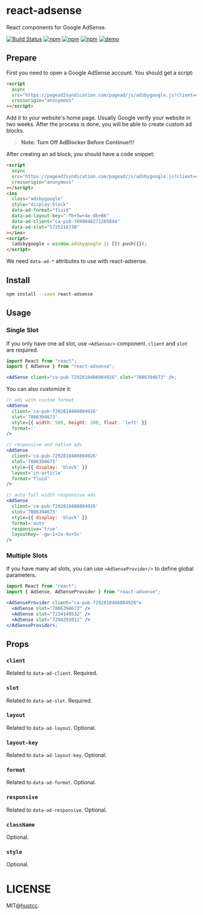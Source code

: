 # react-adsense

React components for Google AdSense.

[![Build Status](https://travis-ci.org/hustcc/react-adsense.svg?branch=master)](https://travis-ci.org/hustcc/react-adsense)
[![npm](https://img.shields.io/npm/v/react-adsense.svg)](https://www.npmjs.com/package/react-adsense)
[![npm](https://img.shields.io/npm/dm/react-adsense.svg)](https://www.npmjs.com/package/react-adsense)
[![npm](https://img.shields.io/npm/l/react-adsense.svg)](https://www.npmjs.com/package/react-adsense)
[![demo](https://img.shields.io/badge/LiveDemo-ClickHere-ff69b4.svg)](http://git.hust.cc/react-adsense/)

## Prepare

First you need to open a Google AdSense account. You should get a script:

```html
<script
  async
  src="https://pagead2syndication.com/pagead/js/adsbygoogle.js?client=ca-pub-7292810486004926"
  crossorigin="anonymous"
></script>
```

Add it to your website's home page. Usually Google verify your website in two weeks. After the process is done, you will be able to create custom ad blocks.

> **Note: Turn Off AdBlocker Before Continue!!!**

After creating an ad block, you should have a code snippet:

```html
<script
  async
  src="https://pagead2syndication.com/pagead/js/adsbygoogle.js?client=ca-pub-7099046271205844"
  crossorigin="anonymous"
></script>
<ins
  class="adsbygoogle"
  style="display:block"
  data-ad-format="fluid"
  data-ad-layout-key="-fb+5w+4e-db+86"
  data-ad-client="ca-pub-7099046271205844"
  data-ad-slot="5725216730"
></ins>
<script>
  (adsbygoogle = window.adsbygoogle || []).push({});
</script>
```

We need `data-ad-*` attributes to use with react-adsense.

## Install

```bash
npm install --save react-adsense
```

## Usage

### Single Slot

If you only have one ad slot, use `<AdSense/>` component. `client` and `slot` are required.

```jsx
import React from "react";
import { AdSense } from "react-adsense";

<AdSense client="ca-pub-7292810486004926" slot="7806394673" />;
```

You can also customize it:

```jsx
// ads with custom format
<AdSense
  client='ca-pub-7292810486004926'
  slot='7806394673'
  style={{ width: 500, height: 300, float: 'left' }}
  format=''
/>

// responsive and native ads
<AdSense
  client='ca-pub-7292810486004926'
  slot='7806394673'
  style={{ display: 'block' }}
  layout='in-article'
  format='fluid'
/>

// auto full width responsive ads
<AdSense
  client='ca-pub-7292810486004926'
  slot='7806394673'
  style={{ display: 'block' }}
  format='auto'
  responsive='true'
  layoutKey='-gw-1+2a-9x+5c'
/>
```

### Multiple Slots

If you have many ad slots, you can use `<AdSenseProvider/>` to define global parameters.

```jsx
import React from "react";
import { AdSense, AdSenseProvider } from "react-adsense";

<AdSenseProvider client="ca-pub-7292810486004926">
  <AdSense slot="7806394673" />
  <AdSense slot="7234149532" />
  <AdSense slot="7294291011" />
</AdSenseProvider>;
```

## Props

### `client`

Related to `data-ad-client`. Required.

### `slot`

Related to `data-ad-slot`. Required.

### `layout`

Related to `data-ad-layout`. Optional.

### `layout-key`

Related to `data-ad-layout-key`. Optional.

### `format`

Related to `data-ad-format`. Optional.

### `responsive`

Related to `data-ad-responsive`. Optional.

### `className`

Optional.

### `style`

Optional.

# LICENSE

MIT@[hustcc](https://github.com/hustcc).
